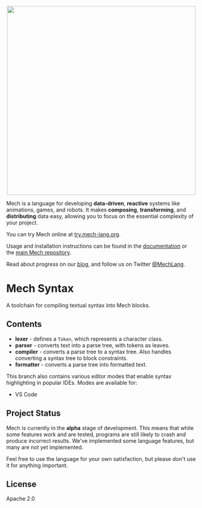 <p align="center">
  <img width="500px" src="http://mech-lang.org/img/logo.png">
</p>

Mech is a language for developing **data-driven**, **reactive** systems like animations, games, and robots. It makes **composing**, **transforming**, and **distributing** data easy, allowing you to focus on the essential complexity of your project.

You can try Mech online at [try.mech-lang.org](http://try.mech-lang.org).

Usage and installation instructions can be found in the [documentation](http://mech-lang.org/page/learn/) or the [main Mech repository](https://github.com/mech-lang/mech).

Read about progress on our [blog](http://mech-lang.org/blog/), and follow us on Twitter [@MechLang](https://twitter.com/MechLang).

# Mech Syntax

A toolchain for compiling textual syntax into Mech blocks.

## Contents

- **lexer** - defines a `Token`, which represents a character class.
- **parser** - converts text into a parse tree, with tokens as leaves.
- **compiler** - converts a parse tree to a syntax tree. Also handles converting a syntax tree to block constraints.
- **formatter** - converts a parse tree into formatted text.

This branch also contains various editor modes that enable syntax highlighting in popular IDEs. Modes are available for:

- VS Code

## Project Status

Mech is currently in the **alpha** stage of development. This means that while some features work and are tested, programs are still likely to crash and produce incorrect results. We've implemented some language features, but many are not yet implemented.

Feel free to use the language for your own satisfaction, but please don't use it for anything important.

## License

Apache 2.0